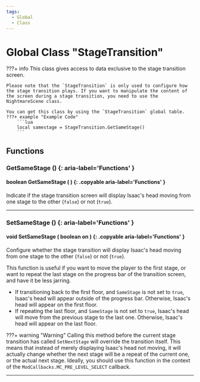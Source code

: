```yaml
---
tags:
  - Global
  - Class
---
```

# Global Class "StageTransition"

???+ info
    This class gives access to data exclusive to the stage transition screen.
    
    Please note that the `StageTransition` is only used to configure how the stage transition plays. If you want to manipulate the content of the screen during a stage transition, you need to use the NightmareScene class.
    
    You can get this class by using the `StageTransition` global table.
    ???+ example "Example Code"
        ```lua
        local samestage = StageTransition.GetSameStage()
        ```


## Functions 

### GetSameStage () {: aria-label='Functions' }
#### boolean GetSameStage ( ) {: .copyable aria-label='Functions' }

Indicate if the stage transition screen will display Isaac's head moving from one stage to the other (`false`) or not (`true`).
___

### SetSameStage () {: aria-label='Functions' }
#### void SetSameStage ( boolean on ) {: .copyable aria-label='Functions' }
Configure whether the stage transition will display Isaac's head moving from one stage to the other (`false`) or not (`true`).

This function is useful if you want to move the player to the first stage, or want to repeat the last stage on the progress bar of the transition screen, and have it be less jarring. 

* If transitioning back to the first floor, and `SameStage` is not set to `true`, Isaac's head will appear outside of the progress bar. Otherwise, Isaac's head will appear on the first floor.
* If repeating the last floor, and `SameStage` is not set to `true`, Isaac's head will move from the previous stage to the last one. Otherwise, Isaac's head will appear on the last floor.

???+ warning "Warning"
    Calling this method before the current stage transition has called `SetNextStage` will override the transition itself. This means that instead of merely displaying Isaac's head not moving, it will actually change whether the next stage will be a repeat of the current one, or the actual next stage. Ideally, you should use this function in the context of the `ModCallbacks.MC_PRE_LEVEL_SELECT` callback.
___
